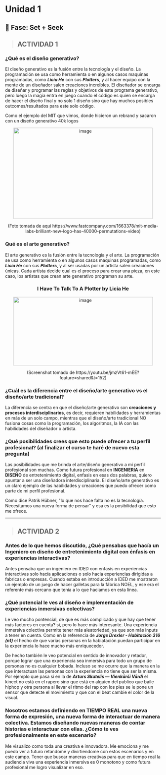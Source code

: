 # Unidad 1

## 🔎 Fase: Set + Seek

> ##  ACTIVIDAD 1

### ¿Qué es el diseño generativo?
El diseño generativo es la fusión entre la tecnología y el diseño. La programación se usa como herramienta o en algunos casos maquinas programadas, como ***Licia He*** con sus ***Plotters***, y al hacer equipo con la mente de un diseñador salen creaciones increibles. El diseñador se encarga de diseñar y programar las reglas y objetivos de este programa generativo, pero luego la magia entra en juego cuando el código es quien se encarga de hacer el diseño final y no solo 1 diseño sino que hay muchos posibles outcomes/resultados para este solo código.

Como el ejemplo del MIT que vimos, donde hicieron un rebrand y sacaron con un diseño generativo 40k logos

<p align = center>
<img width="450" height="294" alt="image" src="https://github.com/user-attachments/assets/d39e0071-6c8f-4af2-b1bb-f631ae280569" />
</p>

<p align = center>
(Foto tomada de aqui https://www.fastcompany.com/1663378/mit-media-labs-brilliant-new-logo-has-40000-permutations-video)
</p>

### Qué es el arte generativo?

El arte generativo es la fusión entre la tecnología y el arte. La programación se usa como herramienta o en algunos casos maquinas programadas, como ***Licia He*** con sus ***Plotters***, y al ser usadas por un artista salen creaciones únicas. Cada artista decide cual es el proceso para crear una pieza, en este caso, los artistas que crean arte generativo programan su arte.

### <p align = center> I Have To Talk To A Plotter by Licia He </p>
<p align = center>
<img width="452" height="221" alt="image" src="https://github.com/user-attachments/assets/987910db-7dc3-4563-bb71-40c1993870e3" /> </p>

<p align = center> (Screenshot tomado de https://youtu.be/jmzVt61-mEE?feature=shared&t=152) </p>

### ¿Cuál es la diferencia entre el diseño/arte generativo vs el diseño/arte tradicional?
La diferencia se centra en que el diseño/arte generativo son **creaciones y procesos interdisciplinarios**, es decir, requieren habilidades y herramientas en más de un solo campo, mientras que el diseño/arte tradicional NO fusiona cosas como la programación, los algoritmos, la IA con las habilidades del diseñador o artista.

### ¿Qué posibilidades crees que esto puede ofrecer a tu perfil profesional? (al finalizar el curso te haré de nuevo esta pregunta)
Las posibilidades que me brinda el arte/diseño generativo a mi perfil profesional son muchas. Como futura profesional en **INGENIERIA** en **DISEÑO** de entretenimiento digital, enfasis en esas dos palabras, quiero apuntar a ser una diseñadora interdisciplinaria. El diseño/arte generativo es un claro ejemplo de las habilidades y creaciones que puedo ofrecer como parte de mi perfil profesional.

Como dice Patrik Hübner, "lo que nos hace falta no es la tecnología. Necesitamos una nueva forma de pensar" y esa es la posibilidad que esto me ofrece.

-------------------------------------------------------------------------------------------------------------------------------------------------------------------------------------------------------------------------------

> ##  ACTIVIDAD 2

### Antes de lo que hemos discutido, ¿Qué pensabas que hacía un Ingeniero en diseño de entretenimiento digital con énfasis en experiencias interactivas?
Antes pensaba que un ingeniero en IDED con enfasis en experiencias interactivas solo hacía aplicaciones o solo hacia experiencias dirigidas a fabricas o empresas. Cuando estaba en introducción a IDED me mostraron un ejemplo de un juego de hacer galletas para la fábrica NOEL, y ese era el referente más cercano que tenía a lo que haciamos en esta línea.

### ¿Qué potencial le ves al diseño e implementación de experiencias inmersivas colectivas?
Le veo mucho pontencial, de que es más complicado y que hay que tener más factores en cuenta? si, pero lo hace más interesante. Una experiencia inmersiva colectiva permite tener más aleatoriedad, ya que son más inputs a tener en cuenta. Como en la referencia de ***Jorge Drexler - Habitación 316 (n1)*** el hecho de que varias personas en la habiatación puedan participar en la experiencia lo hace mucho más enriquecedor. 

De hecho también le veo potencial en sentido de innovador y retador, porque lograr que una experiencia sea inmersiva para todo un grupo de personas no es cualquier bobada. Incluso se me ocurre que la manera en la que interactuan las personas con la experiencia no tiene que ser la misma. Por ejemplo que pasa si en la de ***Arturs Skutelis — Vienkārši Vārdi*** el kinect no está en el rapero sino que está en alguien del publico que baile hiphop y otra persona al llevar el ritmo del rap con los pies se le pone un sensor que detecte el movimiento y que con el beat cambie el color de la visual.

### Nosotros estamos definiendo en TIEMPO REAL una nueva forma de expresión, una nueva forma de interactuar de manera colectiva. Estamos diseñando nuevas maneras de contar historias e interactuar con ellas. ¿Cómo te ves profesionalmente en este escenario?

Me visualizo como toda una creativa e innovadora. Me emociona y me puedo ver a futuro retandome y divirtiendome con estos escenarios y en este campo. Tener que buscar maneras creativas para que en tiempo real la audiencia viva una experiencia inmersiva es 0 monotono y como futura profesional me logro visualizar en eso. 

